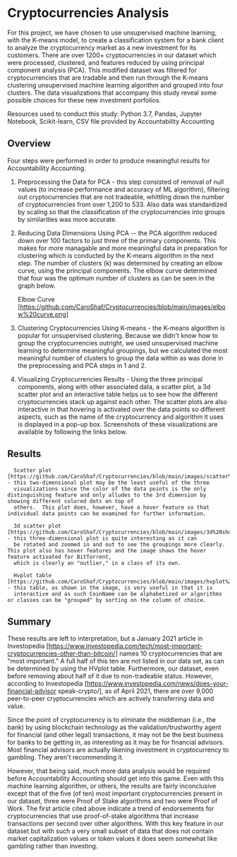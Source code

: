 # Cryptocurrencies Analysis
For this project, we have chosen to use unsupervised machine learning, with the K-means model, to create a classification system for a bank client to analyze the cryptocurrency
market as a new investment for its customers. There are over 1200+ cryptocurrencies in our dataset which were processed, clustered, and features reduced by using principal
component analysis (PCA). This modified dataset was filtered for cryptocurrencies that are tradable and then run through the K-means clustering unsupervised machine learning
algorithm and grouped into four clusters.  The data visualizations that accompany this study reveal some possible choices for these new investment porfolios.

Resources used to conduct this study: Python 3.7, Pandas, Jupyter Notebook, Scikit-learn, CSV file provided by Accountability Accounting

## Overview 
Four steps were performed in order to produce meaningful results for Accountability Accounting.

1. Preprocessing the Data for PCA - this step consisted of removal of null values (to increase performance and accuracy of ML algorithm), filtering out cryptocurrencies that are
 not tradeable, whittling down the number of cryptocurrencies from over 1,200 to 533.  Also data was standardized by scaling so that the classification of the cryptocurrencies into groups by similarities was more accurate. 
 
2. Reducing Data Dimensions Using PCA -- the PCA algorithm reduced down over 100 factors to just three of the primary components.  This makes for more managable and more 
meaningful data in preparation for clustering which is conducted by the K-means algorithm in the next step.  The number of clusters (k) was determined by creating an elbow 
curve, using the principal components.  The elbow curve determined that four was the optimum number of clusters as can be seen in the graph below.

    Elbow Curve [https://github.com/CaroShaf/Cryptocurrencies/blob/main/images/elbow%20curve.png]

3. Clustering Cryptocurrencies Using K-means - the K-means algorithm is popular for unsupervised clustering.  Because we didn't know how to group the cryptocurrencies outright,
we used unsupervised machine learning to determine meaningful groupings, but we calculated the most meaningful number of clusters to group the data within as was done in the
preprocessing and PCA steps in 1 and 2.

4. Visualizing Cryptocurrencies Results - Using the three principal components, along with other associated data, a scatter plot, a 3d scatter plot and an interactive table
helps us to see how the different cryptocurrencies stack up against each other.  The scatter plots are also interactive in that hovering is activated over the data points so
different aspects, such as the name of the cryptocurrency and algorithm it uses is displayed in a pop-up box.  Screenshots of these visualizations are available by following the 
links below.

## Results

      Scatter plot [https://github.com/CaroShaf/Cryptocurrencies/blob/main/images/scatter%20plot.png] - this two-dimensional plot may be the least useful of the three
      visualizations since the color of the data points is the only distinguishing feature and only alludes to the 3rd dimension by showing different colored dots on top of
      others.  This plot does, however, have a hover feature so that individual data points can be examined for further information.
      
      3d scatter plot [https://github.com/CaroShaf/Cryptocurrencies/blob/main/images/3d%20showing%20bittorrent.png] - this three-dimensional plot is quite interesting as it can
      be rotated and zoomed in and out to see the groupings more clearly.  This plot also has hover features and the image shows the hover feature activated for BitTorrent,
      which is clearly an "outlier," in a class of its own.
      
      Hvplot table [https://github.com/CaroShaf/Cryptocurrencies/blob/main/images/hvplot%20table.png] - this table, as shown in the image, is very useful in that it is
      interactive and as such CoinName can be alphabetized or algorithms or classes can be "grouped" by sorting on the column of choice.


## Summary

These results are left to interpretation, but a January 2021 article in Investopedia [https://www.investopedia.com/tech/most-important-cryptocurrencies-other-than-bitcoin/] 
names 10 cryptocurrencies that are "most important."  A full half of this ten are not listed in our data set, as can be determined by using the HVplot table.  Furthermore, our
dataset, even before removing about half of it due to non-tradeable status.  However, according to Investopedia [https://www.investopedia.com/news/does-your-financial-advisor
speak-crypto/], as of April 2021, there are over 9,000 peer-to-peer cryptocurrencies which are actively transferring data and value.

Since the point of cryptocurrency is to elminate the middleman (i.e., the bank) by using blockchain technology as the validation/trustworthy agent for financial (and other
legal) transactions, it may not be the best business for banks to be getting in, as interesting as it may be for financial advisors.  Most financial advisors are actually
likening investment in cryptocurrency to gambling.  They aren't recommending it.

However, that being said, much more data analysis would be required before Accountability Accounting should get into this game.  Even with this machine learning algorithm, or
others, the results are fairly inconclusive except that of the five (of ten) most important cryptocurrencies present in our dataset, three were Proof of Stake algorithms and
two were Proof of Work.  The first article cited above indicate a trend of endorsements for cryptocurrencies that use proof-of-stake algorithms that increase transactions per
second over other algorithms.  With this key feature in our dataset but with such a very small subset of data that does not contain market capitalization values or token values
it does seem somewhat like gambling rather than investing.



